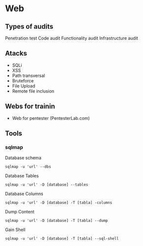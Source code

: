 
# Web

## Types of audits

Penetration test
Code audit
Functionality audit
Infrastructure audit

## Atacks

- SQLi
- XSS
- Path transversal
- Bruteforce
- File Upload
- Remote file inclusion

## Webs for trainin

- Web for pentester (PentesterLab.com)

## Tools

### sqlmap 

Database schema

```sqlmap -u 'url' --dbs```

Database Tables

```sqlmap -u 'url' -D [database] --tables```

Database Columns

```sqlmap -u 'url' -D [database] -T [tabla] -columns```

Dump Content

```sqlmap -u 'url' -D [database] -T [tabla] --dump```

Gain Shell

```sqlmap -u 'url' -D [database] -T [tabla] --sql-shell```